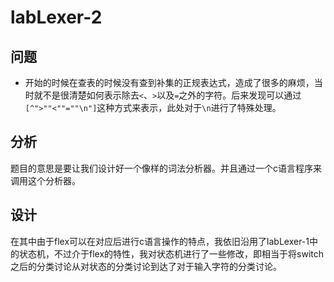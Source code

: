 # labLexer-2

## 问题

* 开始的时候在查表的时候没有查到补集的正规表达式，造成了很多的麻烦，当时就不是很清楚如何表示除去`<`、`>`以及`=`之外的字符。后来发现可以通过`[^">""<""=""\n"]`这种方式来表示，此处对于`\n`进行了特殊处理。

## 分析

题目的意思是要让我们设计好一个像样的词法分析器。并且通过一个c语言程序来调用这个分析器。

## 设计

在其中由于flex可以在对应后进行c语言操作的特点，我依旧沿用了labLexer-1中的状态机，不过介于flex的特性，我对状态机进行了一些修改，即相当于将switch之后的分类讨论从对状态的分类讨论到达了对于输入字符的分类讨论。

